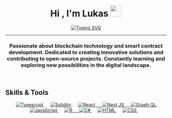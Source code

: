 <h1 align="center">Hi , I'm Lukas <img src="https://media.giphy.com/media/hvRJCLFzcasrR4ia7z/giphy.gif" width="35"></h1>
<p align="center">
<a href="https://git.io/typing-svg"><img src="https://readme-typing-svg.demolab.com?font=Fira+Code&weight=500&size=25&duration=2500&pause=1000&center=true&width=435&lines=Blockchain;Finance;Development" alt="Typing SVG" /></a>
</p>
<hr/>
<h3 align="center">Passionate about blockchain technology and smart contract development. Dedicated to creating innovative solutions and contributing to open-source projects. Constantly learning and exploring new possibilities in the digital landscape.</h3>
<br>

## Skills & Tools

<p align="center"> 
  &emsp; 
  <a href="https://www.typescriptlang.org/" target="_blank"> 
    <img alt="Typescript" src="https://img.shields.io/badge/TypeScript-007ACC?style=for-the-badge&logo=typescript&logoColor=white">
  </a> 
  &emsp;
  <a href="https://soliditylang.org/" target="_blank"> 
    <img alt="Solidity" src="https://img.shields.io/badge/Solidity-e6e6e6?style=for-the-badge&logo=solidity&logoColor=black">
  </a> 
    &emsp;
  <a href="https://react.dev/" target="_blank"> 
     <img alt="React" src="https://img.shields.io/badge/React-20232A?style=for-the-badge&logo=react&logoColor=61DAFB">
   &emsp;
  <a href="https://nextjs.org/" target="_blank"> 
     <img alt="Next JS" src="https://img.shields.io/badge/next.js-000000?style=for-the-badge&logo=nextdotjs&logoColor=white">
       &emsp;
  <a href="https://graphql.org/" target="_blank"> 
     <img alt="Graph QL" src="https://img.shields.io/badge/GraphQl-E10098?style=for-the-badge&logo=graphql&logoColor=white">
   </a>
  &emsp;
  <a href="https://developer.mozilla.org/en-US/docs/Web/JavaScript" target="_blank"> 
     <img alt="JavaScript" src="https://img.shields.io/badge/JavaScript-323330?style=for-the-badge&logo=javascript&logoColor=F7DF1E">
   </a>
      &emsp;
  <a href="https://www.r-project.org/" target="_blank"> 
    <img alt="R" src="https://img.shields.io/badge/R-276DC3?style=for-the-badge&logo=r&logoColor=white">
  &emsp;
  <a href="https://learn.microsoft.com/en-us/dotnet/csharp/" target="_blank"> 
    <img alt="C#" src="https://img.shields.io/badge/C%23-239120?style=for-the-badge&logo=c-sharp&logoColor=white">
  </a>
  &emsp;
  <a href="">
    <img alt="HTML" src="https://img.shields.io/badge/HTML5-E34F26?style=for-the-badge&logo=html5&logoColor=white"/>
  </a>
      &emsp;
  <a href="">
    <img alt="CSS" src="https://img.shields.io/badge/CSS3-1572B6?style=for-the-badge&logo=css3&logoColor=white"/>
  </a>
&emsp; 
</p>

	
</p>
